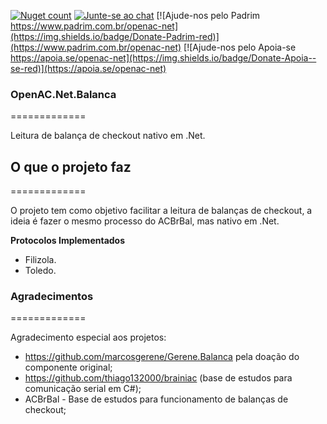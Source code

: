 [![Nuget count](http://img.shields.io/nuget/v/OpenAC.Net.Balanca.svg)](https://www.nuget.org/packages/OpenAC.Net.Balanca/) 
[![Junte-se ao chat](https://img.shields.io/badge/Chat%20on-Discord-purple.svg)](https://discord.com/invite/brdmJ7Yv6w)
[![Ajude-nos pelo Padrim https://www.padrim.com.br/openac-net](https://img.shields.io/badge/Donate-Padrim-red)](https://www.padrim.com.br/openac-net)
[![Ajude-nos pelo Apoia-se https://apoia.se/openac-net](https://img.shields.io/badge/Donate-Apoia--se-red)](https://apoia.se/openac-net)

### OpenAC.Net.Balanca
=============

Leitura de balança de checkout nativo em .Net.

## O que o projeto faz
=============

O projeto tem como objetivo facilitar a leitura de balanças de checkout, a ideia é fazer o mesmo processo do ACBrBal, mas nativo em .Net.

**Protocolos Implementados**
- Filizola.
- Toledo.

### Agradecimentos
=============

Agradecimento especial aos projetos:
 - https://github.com/marcosgerene/Gerene.Balanca pela doação do componente original;
 - https://github.com/thiago132000/brainiac (base de estudos para comunicação serial em C#);
 - ACBrBal - Base de estudos para funcionamento de balanças de checkout;

